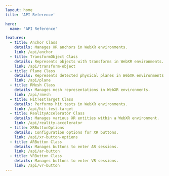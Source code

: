 ```yaml
---
layout: home
title: 'API Reference'

hero:
  name: 'API Reference'

features:
  - title: Anchor Class
    details: Manages XR anchors in WebXR environments.
    link: /api/anchor
  - title: TransformObject Class
    details: Represents objects with transforms in WebXR environments.
    link: /api/transform-object
  - title: Plane Class
    details: Represents detected physical planes in WebXR environments.
    link: /api/plane
  - title: RMesh Class
    details: Manages mesh representations in WebXR environments.
    link: /api/rmesh
  - title: HitTestTarget Class
    details: Performs hit tests in WebXR environments.
    link: /api/hit-test-target
  - title: RealityAccelerator Class
    details: Manages various XR entities within a WebXR environment.
    link: /api/reality-accelerator
  - title: XRButtonOptions
    details: Configuration options for XR buttons.
    link: /api/xr-button-options
  - title: ARButton Class
    details: Manages buttons to enter AR sessions.
    link: /api/ar-button
  - title: VRButton Class
    details: Manages buttons to enter VR sessions.
    link: /api/vr-button
---
```

